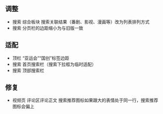 ## 调整
- 搜索 综合板块 搜索关联结果（番剧、影视、漫画等）改为列表排列方式
- 搜索 分页栏的边距缩小为与旧版一致

## 适配
- 顶栏 “亚运会”“国创”标签边距
- 搜索 首页搜索栏（搜索下拉框为临时适配）
- 搜索 顶部搜索栏

## 修复
- 视频页 评论区评论正文 搜索推荐图标如果跟大的表情处于同一行，搜索推荐图标会偏上